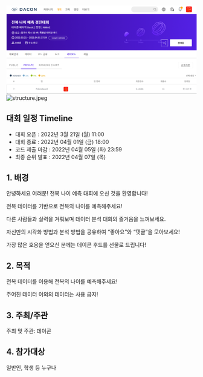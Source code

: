 ![leaderboard.png](image/leaderboard.png)
![structure.jpeg](image/structure.jpeg)

## 대회 일정 Timeline

- 대회 오픈 : 2022년 3월 21일 (월) 11:00
- 대회 종료 : 2022년 04월 01일 (금) 18:00
- 코드 제출 마감 : 2022년 04월 05일 (화) 23:59
- 최종 순위 발표 : 2022년 04월 07일 (목)

## 1. 배경

안녕하세요 여러분! 전복 나이 예측 대회에 오신 것을 환영합니다!

전복 데이터를 기반으로 전복의 나이를 예측해주세요!

다른 사람들과 실력을 겨뤄보며 데이터 분석 대회의 즐거움을 느껴보세요.

자신만의 시각화 방법과 분석 방법을 공유하여 “좋아요”와 “댓글”을 모아보세요!

가장 많은 호응을 얻으신 분께는 데이콘 후드를 선물로 드립니다!

## 2. 목적

전복 데이터를 이용해 전복의 나이를 예측해주세요!

주어진 데이터 이외의 데이터는 사용 금지!

## 3. 주최/주관

주최 및 주관: 데이콘

## 4. 참가대상

일반인, 학생 등 누구나
